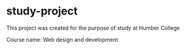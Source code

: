 # study-project
This project was created for the purpose of study at Humber College

Course name: Web design and development
